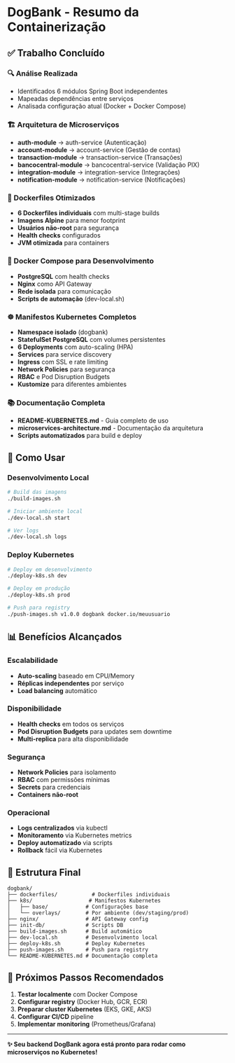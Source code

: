 # DogBank - Resumo da Containerização

## ✅ Trabalho Concluído

### 🔍 Análise Realizada
- Identificados 6 módulos Spring Boot independentes
- Mapeadas dependências entre serviços
- Analisada configuração atual (Docker + Docker Compose)

### 🏗️ Arquitetura de Microserviços
- **auth-module** → auth-service (Autenticação)
- **account-module** → account-service (Gestão de contas)
- **transaction-module** → transaction-service (Transações)
- **bancocentral-module** → bancocentral-service (Validação PIX)
- **integration-module** → integration-service (Integrações)
- **notification-module** → notification-service (Notificações)

### 🐳 Dockerfiles Otimizados
- **6 Dockerfiles individuais** com multi-stage builds
- **Imagens Alpine** para menor footprint
- **Usuários não-root** para segurança
- **Health checks** configurados
- **JVM otimizada** para containers

### 🔧 Docker Compose para Desenvolvimento
- **PostgreSQL** com health checks
- **Nginx** como API Gateway
- **Rede isolada** para comunicação
- **Scripts de automação** (dev-local.sh)

### ☸️ Manifestos Kubernetes Completos
- **Namespace isolado** (dogbank)
- **StatefulSet PostgreSQL** com volumes persistentes
- **6 Deployments** com auto-scaling (HPA)
- **Services** para service discovery
- **Ingress** com SSL e rate limiting
- **Network Policies** para segurança
- **RBAC** e Pod Disruption Budgets
- **Kustomize** para diferentes ambientes

### 📚 Documentação Completa
- **README-KUBERNETES.md** - Guia completo de uso
- **microservices-architecture.md** - Documentação da arquitetura
- **Scripts automatizados** para build e deploy

## 🚀 Como Usar

### Desenvolvimento Local
```bash
# Build das imagens
./build-images.sh

# Iniciar ambiente local
./dev-local.sh start

# Ver logs
./dev-local.sh logs
```

### Deploy Kubernetes
```bash
# Deploy em desenvolvimento
./deploy-k8s.sh dev

# Deploy em produção  
./deploy-k8s.sh prod

# Push para registry
./push-images.sh v1.0.0 dogbank docker.io/meuusuario
```

## 📊 Benefícios Alcançados

### Escalabilidade
- **Auto-scaling** baseado em CPU/Memory
- **Réplicas independentes** por serviço
- **Load balancing** automático

### Disponibilidade
- **Health checks** em todos os serviços
- **Pod Disruption Budgets** para updates sem downtime
- **Multi-replica** para alta disponibilidade

### Segurança
- **Network Policies** para isolamento
- **RBAC** com permissões mínimas
- **Secrets** para credenciais
- **Containers não-root**

### Operacional
- **Logs centralizados** via kubectl
- **Monitoramento** via Kubernetes metrics
- **Deploy automatizado** via scripts
- **Rollback** fácil via Kubernetes

## 📁 Estrutura Final

```
dogbank/
├── dockerfiles/           # Dockerfiles individuais
├── k8s/                  # Manifestos Kubernetes
│   ├── base/            # Configurações base
│   └── overlays/        # Por ambiente (dev/staging/prod)
├── nginx/               # API Gateway config
├── init-db/             # Scripts DB
├── build-images.sh      # Build automático
├── dev-local.sh         # Desenvolvimento local
├── deploy-k8s.sh        # Deploy Kubernetes
├── push-images.sh       # Push para registry
└── README-KUBERNETES.md # Documentação completa
```

## 🎯 Próximos Passos Recomendados

1. **Testar localmente** com Docker Compose
2. **Configurar registry** (Docker Hub, GCR, ECR)
3. **Preparar cluster Kubernetes** (EKS, GKE, AKS)
4. **Configurar CI/CD** pipeline
5. **Implementar monitoring** (Prometheus/Grafana)

---

**✨ Seu backend DogBank agora está pronto para rodar como microserviços no Kubernetes!**

